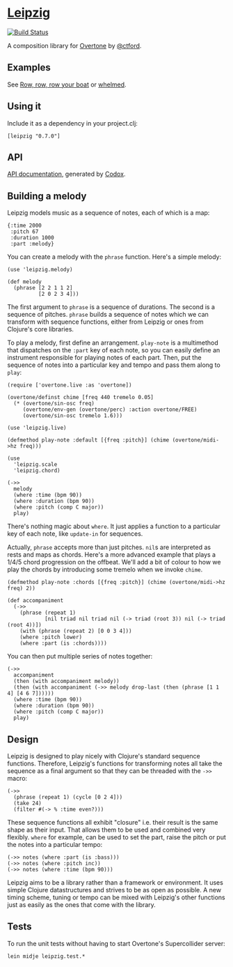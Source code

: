 [Leipzig](https://github.com/ctford/leipzig)
=========

[![Build Status](https://travis-ci.org/ctford/leipzig.png)](https://travis-ci.org/ctford/leipzig)

A composition library for [Overtone](https://github.com/overtone/overtone) by [@ctford](https://github.com/ctford).

Examples
--------
See [Row, row, row your boat](src/leipzig/example/row_row_row_your_boat.clj) or [whelmed](https://github.com/ctford/whelmed).

Using it
--------
Include it as a dependency in your project.clj:

    [leipzig "0.7.0"]

API
---

[API documentation](http://ctford.github.io/leipzig/), generated by [Codox](https://github.com/weavejester/codox).

Building a melody
-----------------

Leipzig models music as a sequence of notes, each of which is a map:

    {:time 2000
     :pitch 67
     :duration 1000
     :part :melody}

You can create a melody with the `phrase` function. Here's a simple melody:

    (use 'leipzig.melody)

    (def melody
      (phrase [2 2 1 1 2]
              [2 0 2 3 4]))

The first argument to `phrase` is a sequence of durations. The second is a sequence of pitches. `phrase` builds a sequence of notes which we can transform with sequence functions, either from Leipzig or ones from Clojure's core libraries.

To play a melody, first define an arrangement. `play-note` is a multimethod that dispatches on the `:part` key of each note, so you can easily define an instrument responsible for playing notes of each part. Then, put the sequence of notes into a particular key and tempo and pass them along to `play`:

    (require ['overtone.live :as 'overtone])

    (overtone/definst chime [freq 440 tremelo 0.05]
      (* (overtone/sin-osc freq)
         (overtone/env-gen (overtone/perc) :action overtone/FREE)
         (overtone/sin-osc tremelo 1.6)))

    (use 'leipzig.live)

    (defmethod play-note :default [{freq :pitch}] (chime (overtone/midi->hz freq)))

    (use
      'leipzig.scale
      'leipzig.chord)

    (->>
      melody
      (where :time (bpm 90))
      (where :duration (bpm 90))
      (where :pitch (comp C major))
      play)

There's nothing magic about `where`. It just applies a function to a particular key of each note, like `update-in` for sequences.

Actually, `phrase` accepts more than just pitches. `nil`s are interpreted as rests and maps as chords. Here's a more advanced example that plays a 1/4/5 chord progression on the offbeat. We'll add a bit of colour to how we play the chords by introducing some tremelo when we invoke `chime`.

    (defmethod play-note :chords [{freq :pitch}] (chime (overtone/midi->hz freq) 2))

    (def accompaniment
      (->>
        (phrase (repeat 1)
                [nil triad nil triad nil (-> triad (root 3)) nil (-> triad (root 4))])
        (with (phrase (repeat 2) [0 0 3 4]))
        (where :pitch lower)
        (where :part (is :chords))))

You can then put multiple series of notes together:

    (->>
      accompaniment
      (then (with accompaniment melody))
      (then (with accompaniment (->> melody drop-last (then (phrase [1 1 4] [4 6 7])))))
      (where :time (bpm 90))
      (where :duration (bpm 90))
      (where :pitch (comp C major))
      play)

Design
------

Leipzig is designed to play nicely with Clojure's standard sequence functions. Therefore, Leipzig's functions for transforming notes all take the sequence as a final argument so that they can be threaded with the `->>` macro:

    (->>
      (phrase (repeat 1) (cycle [0 2 4]))
      (take 24)
      (filter #(-> % :time even?)))

These sequence functions all exhibit "closure" i.e. their result is the same shape as their input. That allows them to be used and combined very flexibly. `where` for example, can be used to set the part, raise the pitch or put the notes into a particular tempo: 

    (->> notes (where :part (is :bass)))
    (->> notes (where :pitch inc))
    (->> notes (where :time (bpm 90)))

Leipzig aims to be a library rather than a framework or environment. It uses simple Clojure datastructures and strives to be as open as possible. A new timing scheme, tuning or tempo can be mixed with Leipzig's other functions just as easily as the ones that come with the library.

Tests
-----

To run the unit tests without having to start Overtone's Supercollider server:

    lein midje leipzig.test.*
